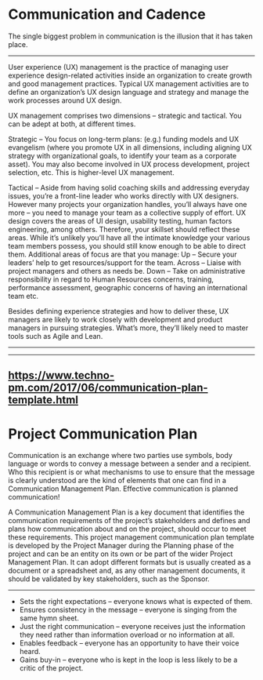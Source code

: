 # Communication and Cadence

The single biggest problem in communication is the illusion that it has taken place.

---

User experience (UX) management is the practice of managing user experience design-related activities inside an organization to create growth and good management practices. Typical UX management activities are to define an organization’s UX design language and strategy and manage the work processes around UX design.

UX management comprises two dimensions – strategic and tactical. You can be adept at both, at different times.

   Strategic – You focus on long-term plans: (e.g.) funding models and UX evangelism (where you promote UX in all dimensions, including aligning UX strategy with organizational goals, to identify your team as a corporate asset). You may also become involved in UX process development, project selection, etc. This is higher-level UX management.

   Tactical – Aside from having solid coaching skills and addressing everyday issues, you’re a front-line leader who works directly with UX designers. However many projects your organization handles, you’ll always have one more – you need to manage your team as a collective supply of effort. UX design covers the areas of UI design, usability testing, human factors engineering, among others. Therefore, your skillset should reflect these areas. While it’s unlikely you’ll have all the intimate knowledge your various team members possess, you should still know enough to be able to direct them. Additional areas of focus are that you manage:
      Up – Secure your leaders’ help to get resources/support for the team.
      Across – Liaise with project managers and others as needs be.
      Down – Take on administrative responsibility in regard to Human Resources concerns, training, performance assessment, geographic concerns of having an international team etc.
      
Besides defining experience strategies and how to deliver these, UX managers are likely to work closely with development and product managers in pursuing strategies. What’s more, they’ll likely need to master tools such as Agile and Lean.

---

---
https://www.techno-pm.com/2017/06/communication-plan-template.html
---

# Project Communication Plan

Communication is an exchange where two parties use symbols, body language or words to convey a message between a sender and a recipient. Who this recipient is or what mechanisms to use to ensure that the message is clearly understood are the kind of elements that one can find in a Communication Management Plan. Effective communication is planned communication! 

A Communication Management Plan is a key document that identifies the communication requirements of the project’s stakeholders and defines and plans how communication about and on the project, should occur to meet these requirements. This project management communication plan template is developed by the Project Manager during the Planning phase of the project and can be an entity on its own or be part of the wider Project Management Plan. It can adopt different formats but is usually created as a document or a spreadsheet and, as any other management documents, it should be validated by key stakeholders, such as the Sponsor. 

---

* Sets the right expectations – everyone knows what is expected of them. 
* Ensures consistency in the message – everyone is singing from the same hymn sheet. 
* Just the right communication – everyone receives just the information they need rather than information overload or no information at all. 
* Enables feedback – everyone has an opportunity to have their voice heard. 
* Gains buy-in – everyone who is kept in the loop is less likely to be a critic of the project.